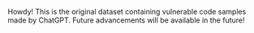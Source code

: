 Howdy! This is the original dataset containing vulnerable code samples made by ChatGPT. Future advancements will be available in the future!
